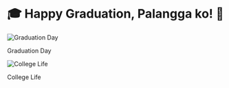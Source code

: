 <!DOCTYPE html>
<html lang="en">
<head>
  <meta charset="UTF-8">
  <title>Congrats, Adi!!</title>
  <link rel="stylesheet" href="style.css">
</head>
<body>
  <h1>🎓 Happy Graduation, Palangga ko! 📸</h1>
  <div class="gallery">
    <div class="polaroid">
      <img src="photo1.jpg" alt="Graduation Day">
      <p>Graduation Day</p>
    </div>
    <div class="polaroid">
      <img src="photo2.jpg" alt="College Life">
      <p>College Life</p>
    </div>
    <!-- Add more polaroids here -->
  </div>
</body>
</html>
